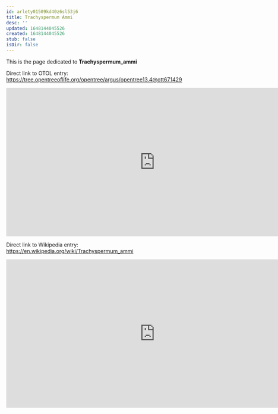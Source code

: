 ```yaml
---
id: arlety01509kd40z6sl53j6
title: Trachyspermum Ammi
desc: ''
updated: 1648144045526
created: 1648144045526
stub: false
isDir: false
---
```

This is the page dedicated to **Trachyspermum_ammi**


Direct link to OTOL entry: https://tree.opentreeoflife.org/opentree/argus/opentree13.4@ott671429



<html>
    <body>
    <iframe src="https://tree.opentreeoflife.org/opentree/argus/opentree13.4@ott671429"
    width="800" height="400" frameborder="0" allowfullscreen> </iframe>
    </body>
</html>
    


Direct link to Wikipedia entry: https://en.wikipedia.org/wiki/Trachyspermum_ammi



<html>
    <body>
    <iframe src="https://en.wikipedia.org/wiki/Trachyspermum_ammi"
    width="800" height="400" frameborder="0" allowfullscreen> </iframe>
    </body>
</html>
    
